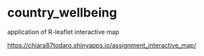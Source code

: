 # country_wellbeing
application of R-leaflet interactive map

https://chiara87todaro.shinyapps.io/assignment_interactive_map/
